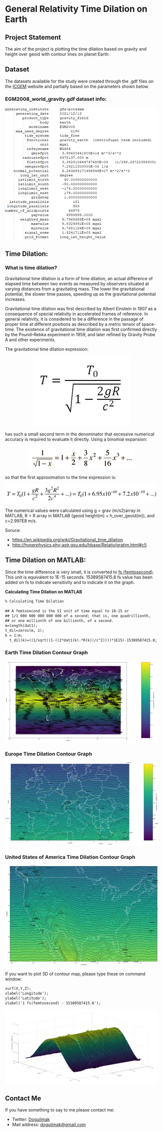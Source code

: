 
# General Relativity Time Dilation on Earth

## Project Statement

The aim of the project is plotting the time dilation based on gravity and height over geoid with contour lines on planet Earth.

## Dataset

The datasets available for the study were created through the .gdf files on the [ICGEM](http://icgem.gfz-potsdam.de/calcgrid?modeltype=celestial) website and partially based on the parameters shown below.

### EGM2008_world_gravity.gdf dataset info:

![gdf_head](gdf_file_head.png)

## Time Dilation:

### What is time dilation?

Gravitational time dilation is a form of time dilation, an actual difference of elapsed time between two events as measured by observers situated at varying distances from a gravitating mass. The lower the gravitational potential, the slower time passes, speeding up as the gravitational potential increases.

Gravitational time dilation was first described by Albert Einstein in 1907 as a consequence of special relativity in accelerated frames of reference. In general relativity, it is considered to be a difference in the passage of proper time at different positions as described by a metric tensor of space-time. The existence of gravitational time dilation was first confirmed directly by the Pound–Rebka experiment in 1959, and later refined by Gravity Probe A and other experiments.

The gravitational time dilation expression:

<p align="center">
    <img src="time_d_formula.png"> 
</p>

has such a small second term in the denominator that excessive numerical accuracy is required to evaluate it directly. Using a binomial expansion:

<p align="center">
    <img src="time_dilation_formula_binom.jpg"> 
</p>

so that the first approximation to the time expression is:

<p align="center">
    <img src="time_d_formula_time.png"> 
</p>

The numerical values were calculated using g = grav (m/s2)array in MATLAB, R = R array in MATLAB (geoid height(m) + h_over_geoid(m)), and c=2.997E8 m/s.

Soruce:
 - https://en.wikipedia.org/wiki/Gravitational_time_dilation
 - http://hyperphysics.phy-astr.gsu.edu/hbase/Relativ/gratim.html#c5 

## Time Dilation on MATLAB:

Since the time difference is very small, it is converted to [fs (femtosecond)](https://en.wikipedia.org/wiki/Femtosecond). This unit is equivalent to 1E-15 seconds. 15389587415.8 fs value has been added on fs to indicate sensitivity and to indicate it on the graph.

**Calculating Time Dilation on MATLAB**

	% Calculating Time Dilation

	## A femtosecond is the SI unit of time equal to 10-15 or 
	## 1/1 000 000 000 000 000 of a second; that is, one quadrillionth,
	## or one millionth of one billionth, of a second.
	m=length(dat1);
	t_dil=zeros(m, 1);
	k = 1:m;
	  t_dil(k)=((1/sqrt((1-((2*dat1(k).*R(k))/c^2))))*1E15)-15389587415.8;
	  

### Earth Time Dilation Contour Graph

![time_d_earth](time_d_earth.png)

### Europe Time Dilation Contour Graph

![time_d_europe](time_d_europe.png) 

### United States of America Time Dilation Contour Graph

![time_d_us](time_d_us.png) 

If you want to plot 3D of contour map, please type these on command window:

    surf(X,Y,Z);
    xlabel('Longitude');
    ylabel('Latitude');
    zlabel('1 fs(femtosecond) - 15389587415.8');

![time_d_earth_3D](time_d_earth_3D.png)

## Contact Me

If you have something to say to me please contact me: 

 - Twitter: [Doguilmak](https://twitter.com/Doguilmak)
 - Mail address: doguilmak@gmail.com
 
